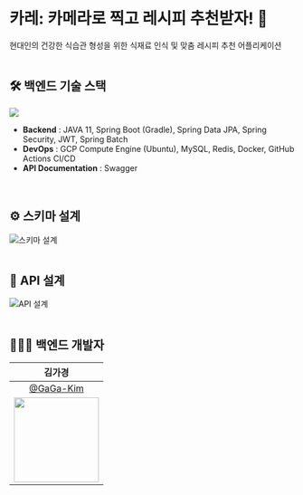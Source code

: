 # 카레: 카메라로 찍고 레시피 추천받자! 🍛
현대인의 건강한 식습관 형성을 위한 식재료 인식 및 맞춤 레시피 추천 어플리케이션<br/><br/> 

## 🛠 백엔드 기술 스택
<img src="https://img.shields.io/badge/springboot-6DB33F?style=for-the-badge&logo=springboot&logoColor=white">

- **Backend** : JAVA 11, Spring Boot (Gradle), Spring Data JPA, Spring Security, JWT, Spring Batch<br/>
- **DevOps** : GCP Compute Engine (Ubuntu), MySQL, Redis, Docker, GitHub Actions CI/CD<br/>
- **API Documentation** : Swagger
<br>

## ⚙ 스키마 설계
![스키마 설계](https://github.com/Ottug-i/Curry_Back/assets/87821678/b894bd62-c110-4b05-b9b4-8353d9e4d56e)
<br><br>

## 📍 API 설계
![API 설계](https://github.com/Ottug-i/Curry_Back/assets/87821678/605bb587-b127-442b-b3ff-002b9ba08cac)
<br><br>

## 👩🏻‍💻 백엔드 개발자
| 김가경 |
| :-: |
|[@GaGa-Kim](https://github.com/GaGa-Kim) |
|<img src="https://github.com/GaGa-Kim.png" style="width:150px; height:150px;">|
